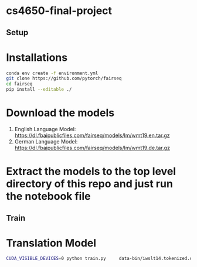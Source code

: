# cs4650-final-project
## Setup
# Installations
```bash
conda env create -f environment.yml
git clone https://github.com/pytorch/fairseq
cd fairseq
pip install --editable ./
```
# Download the models
1. English Language Model: https://dl.fbaipublicfiles.com/fairseq/models/lm/wmt19.en.tar.gz
2. German Language Model: https://dl.fbaipublicfiles.com/fairseq/models/lm/wmt19.de.tar.gz

# Extract the models to the top level directory of this repo and just run the notebook file

## Train
# Translation Model
```bash
CUDA_VISIBLE_DEVICES=0 python train.py     data-bin/iwslt14.tokenized.de-en     --arch transformer_iwslt_de_en --share-decoder-input-output-embed     --optimizer adam --adam-betas '(0.9, 0.98)' --clip-norm 0.0     --lr 5e-4 --lr-scheduler inverse_sqrt --warmup-updates 4000     --dropout 0.3 --weight-decay 0.0001     --criterion label_smoothed_cross_entropy --label-smoothing 0.1     --max-tokens 4096     --eval-bleu     --eval-bleu-args '{"beam": 5, "max_len_a": 1.2, "max_len_b": 10}'     --eval-bleu-detok moses     --eval-bleu-remove-bpe     --eval-bleu-print-samples     --best-checkpoint-metric bleu --maximize-best-checkpoint-metric
```
